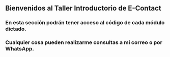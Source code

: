 ## Bienvenidos al Taller Introductorio de E-Contact
### En esta sección podrán tener acceso al código de cada módulo dictado.
### Cualquier cosa pueden realizarme consultas a mi correo o por WhatsApp.